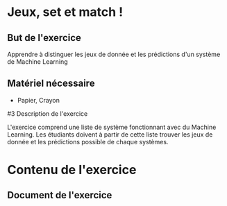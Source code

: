 # Jeux, set et match !

## But de l'exercice

Apprendre à distinguer les jeux de donnée et les prédictions d'un système de Machine Learning

## Matériel nécessaire

-   Papier, Crayon

#3 Description de l'exercice

L'exercice comprend une liste de système fonctionnant avec du Machine Learning. Les étudiants doivent à partir de cette liste trouver les jeux de donnée et les prédictions possible de chaque systèmes.

# Contenu de l'exercice

## Document de l'exercice
<!--stackedit_data:
eyJoaXN0b3J5IjpbLTcyMTA2OTg0NV19
-->